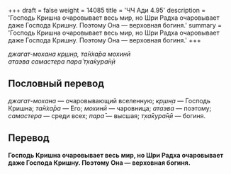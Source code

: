 +++
draft = false
weight = 14085
title = 'ЧЧ Ади 4.95'
description = 'Господь Кришна очаровывает весь мир, но Шри Радха очаровывает даже Господа Кришну. Поэтому Она — верховная богиня.'
summary = 'Господь Кришна очаровывает весь мир, но Шри Радха очаровывает даже Господа Кришну. Поэтому Она — верховная богиня.'
+++

_джагат-мохана кр̣шн̣а, та̄н̇ха̄ра мохинӣ  
атаэва самастера пара̄ т̣ха̄кура̄н̣ӣ_

## Пословный перевод

_джагат_\-_мохана_ — очаровывающий вселенную; _кр̣шн̣а_ — Господь Кришна; _та̄н̇ха̄ра_ — Его; _мохинӣ_ — чаровница; _атаэва_ — поэтому; _самастера_ — среди всех; _пара̄_ — высшая; _т̣ха̄кура̄н̣ӣ_ — богиня.

## Перевод

**Господь Кришна очаровывает весь мир, но Шри Радха очаровывает даже Господа Кришну. Поэтому Она — верховная богиня.**
